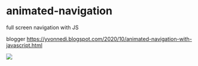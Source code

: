 # animated-navigation
full screen navigation with JS

blogger https://yvonnedi.blogspot.com/2020/10/animated-navigation-with-javascript.html

![](https://1.bp.blogspot.com/-aG-JOT6rPJA/X33_GvqpnrI/AAAAAAAADQY/8vHmwGQ5i9sLlkAlEom0JqkvPxET_Q91gCLcBGAsYHQ/w640-h306/dfgdg.gif)